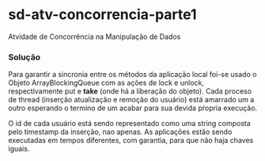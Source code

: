 # sd-atv-concorrencia-parte1
Atvidade de Concorrência na Manipulação de Dados

### Solução

Para garantir a sincronia entre os métodos da aplicação local foi-se usado o Objeto ArrayBlockingQueue com as ações de lock e unlock, respectivamente put e __take__ (onde há a liberação do objeto). Cada proceso de thread (inserção atualização e remoção do usuário) está amarrado um a outro esperando o termino de um acabar para sua devida pŕopria execução.

O id de cada usuário está sendo representado como uma string composta pelo timestamp da inserção, nao apenas. As aplicações estão sendo executadas em tempos diferentes, com garantia, para que não haja chaves iguais.
